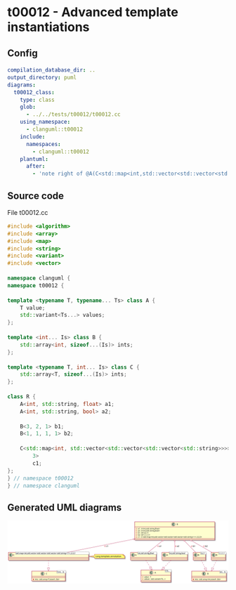 # t00012 - Advanced template instantiations
## Config
```yaml
compilation_database_dir: ..
output_directory: puml
diagrams:
  t00012_class:
    type: class
    glob:
      - ../../tests/t00012/t00012.cc
    using_namespace:
      - clanguml::t00012
    include:
      namespaces:
        - clanguml::t00012
    plantuml:
      after:
        - 'note right of @A(C<std::map<int,std::vector<std::vector<std::vector<std::string>>>>,3,3,3>) : Long template annotation'

```
## Source code
File t00012.cc
```cpp
#include <algorithm>
#include <array>
#include <map>
#include <string>
#include <variant>
#include <vector>

namespace clanguml {
namespace t00012 {

template <typename T, typename... Ts> class A {
    T value;
    std::variant<Ts...> values;
};

template <int... Is> class B {
    std::array<int, sizeof...(Is)> ints;
};

template <typename T, int... Is> class C {
    std::array<T, sizeof...(Is)> ints;
};

class R {
    A<int, std::string, float> a1;
    A<int, std::string, bool> a2;

    B<3, 2, 1> b1;
    B<1, 1, 1, 1> b2;

    C<std::map<int, std::vector<std::vector<std::vector<std::string>>>>, 3, 3,
        3>
        c1;
};
} // namespace t00012
} // namespace clanguml

```
## Generated UML diagrams
![t00012_class](./t00012_class.svg "Advanced template instantiations")
